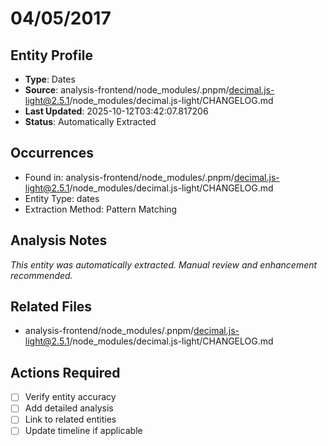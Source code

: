 # 04/05/2017

## Entity Profile
- **Type**: Dates
- **Source**: analysis-frontend/node_modules/.pnpm/decimal.js-light@2.5.1/node_modules/decimal.js-light/CHANGELOG.md
- **Last Updated**: 2025-10-12T03:42:07.817206
- **Status**: Automatically Extracted

## Occurrences
- Found in: analysis-frontend/node_modules/.pnpm/decimal.js-light@2.5.1/node_modules/decimal.js-light/CHANGELOG.md
- Entity Type: dates
- Extraction Method: Pattern Matching

## Analysis Notes
*This entity was automatically extracted. Manual review and enhancement recommended.*

## Related Files
- analysis-frontend/node_modules/.pnpm/decimal.js-light@2.5.1/node_modules/decimal.js-light/CHANGELOG.md

## Actions Required
- [ ] Verify entity accuracy
- [ ] Add detailed analysis
- [ ] Link to related entities
- [ ] Update timeline if applicable
